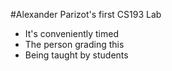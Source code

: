 #Alexander Parizot's first CS193 Lab

* It's conveniently timed
* The person grading this
* Being taught by students
